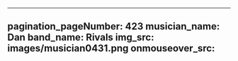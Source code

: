 ------
pagination_pageNumber: 423
musician_name: Dan
band_name: Rivals
img_src: images/musician0431.png
onmouseover_src: 
------